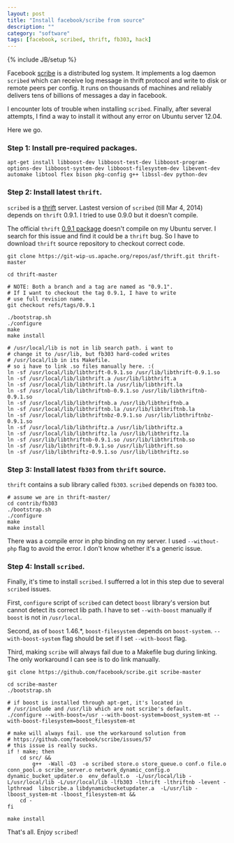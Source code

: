```yaml
---
layout: post
title: "Install facebook/scribe from source"
description: ""
category: "software"
tags: [facebook, scribed, thrift, fb303, hack]
---
```

{% include JB/setup %}

Facebook [scribe](https://github.com/facebook/scribe) is a distributed log system. It implements a log daemon `scribed` which can receive log message in thrift protocol and write to disk or remote peers per config. It runs on thousands of machines and reliably delivers tens of billions of messages a day in facebook.

I encounter lots of trouble when installing `scribed`. Finally, after several attempts, I find a way to install it without any error on Ubuntu server 12.04.

Here we go.

### Step 1: Install pre-required packages. ###

    apt-get install libboost-dev libboost-test-dev libboost-program-options-dev libboost-system-dev libboost-filesystem-dev libevent-dev automake libtool flex bison pkg-config g++ libssl-dev python-dev

### Step 2: Install latest `thrift`. ###

`scribed` is a [thrift](http://thrift.apache.org/) server. Lastest version of `scribed` (till Mar 4, 2014) depends on `thrift` 0.9.1. I tried to use 0.9.0 but it doesn't compile.

The official `thrift` [0.9.1 package](http://www.apache.org/dyn/closer.cgi?path=/thrift/0.9.1/thrift-0.9.1.tar.gz) doesn't compile on my Ubuntu server. I search for this issue and find it could be a `thrift` bug. So I have to download `thrift` source repository to checkout correct code.

    git clone https://git-wip-us.apache.org/repos/asf/thrift.git thrift-master
    
    cd thrift-master
    
    # NOTE: Both a branch and a tag are named as "0.9.1".
    # If I want to checkout the tag 0.9.1, I have to write
    # use full revision name.
    git checkout refs/tags/0.9.1

    ./bootstrap.sh
    ./configure
    make
    make install
    
    # /usr/local/lib is not in lib search path. i want to
    # change it to /usr/lib, but fb303 hard-coded writes
    # /usr/local/lib in its Makefile.
    # so i have to link .so files manually here. :(
    ln -sf /usr/local/lib/libthrift-0.9.1.so /usr/lib/libthrift-0.9.1.so
    ln -sf /usr/local/lib/libthrift.a /usr/lib/libthrift.a
    ln -sf /usr/local/lib/libthrift.la /usr/lib/libthrift.la
    ln -sf /usr/local/lib/libthriftnb-0.9.1.so /usr/lib/libthriftnb-0.9.1.so
    ln -sf /usr/local/lib/libthriftnb.a /usr/lib/libthriftnb.a
    ln -sf /usr/local/lib/libthriftnb.la /usr/lib/libthriftnb.la
    ln -sf /usr/local/lib/libthriftnbz-0.9.1.so /usr/lib/libthriftnbz-0.9.1.so
    ln -sf /usr/local/lib/libthriftz.a /usr/lib/libthriftz.a
    ln -sf /usr/local/lib/libthriftz.la /usr/lib/libthriftz.la
    ln -sf /usr/lib/libthriftnb-0.9.1.so /usr/lib/libthriftnb.so
    ln -sf /usr/lib/libthrift-0.9.1.so /usr/lib/libthrift.so
    ln -sf /usr/lib/libthriftz-0.9.1.so /usr/lib/libthriftz.so

### Step 3: Install latest `fb303` from `thrift` source. ###

`thrift` contains a sub library called `fb303`. `scribed` depends on `fb303` too.

    # assume we are in thrift-master/
    cd contrib/fb303
    ./bootstrap.sh
    ./configure
    make
    make install

There was a compile error in php binding on my server. I used `--without-php` flag to avoid the error. I don't know whether it's a generic issue.

### Step 4: Install `scribed`. ###

Finally, it's time to install `scribed`. I sufferred a lot in this step due to several `scribed` issues.

First, `configure` script of `scribed` can detect `boost` library's version but cannot detect its correct lib path. I have to set `--with-boost` manually if `boost` is not in `/usr/local`.

Second, as of `boost` 1.46.*, `boost-filesystem` depends on `boost-system`. `--with-boost-system` flag should be set if I set `--with-boost` flag.

Third, making `scribe` will always fail due to a Makefile bug during linking. The only workaround I can see is to do link manually.

    git clone https://github.com/facebook/scribe.git scribe-master
    
    cd scribe-master
    ./bootstrap.sh
    
    # if boost is installed through apt-get, it's located in
    # /usr/include and /usr/lib which are not scribe's default.
    ./configure --with-boost=/usr --with-boost-system=boost_system-mt --with-boost-filesystem=boost_filesystem-mt
    
    # make will always fail. use the workaround solution from
    # https://github.com/facebook/scribe/issues/57
    # this issue is really sucks.
    if ! make; then
        cd src/ &&
            g++  -Wall -O3  -o scribed store.o store_queue.o conf.o file.o conn_pool.o scribe_server.o network_dynamic_config.o dynamic_bucket_updater.o  env_default.o  -L/usr/local/lib -L/usr/local/lib -L/usr/local/lib -lfb303 -lthrift -lthriftnb -levent -lpthread  libscribe.a libdynamicbucketupdater.a  -L/usr/lib -lboost_system-mt -lboost_filesystem-mt &&
        cd -
    fi
    
    make install

That's all. Enjoy `scribed`!
